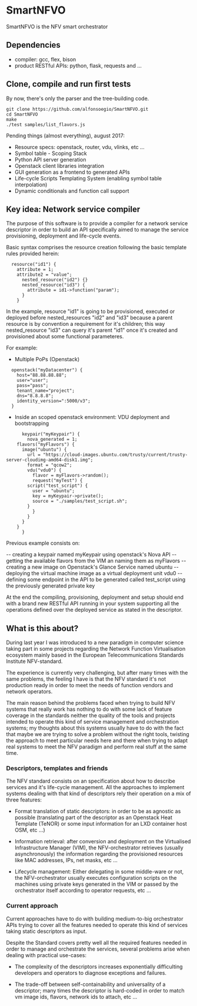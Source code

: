# SmartNFVO

SmartNFVO is the NFV smart orchestrator


## Dependencies

- compiler: gcc, flex, bison
- product RESTful APIs: python, flask, requests and ...

## Clone, compile and run first tests

By now, there's only the parser and the tree-building code.

```
git clone https://github.com/alfonsoegio/SmartNFVO.git
cd SmartNFVO
make
./test samples/list_flavors.js
```

Pending things (almost everything), august 2017:

- Resource specs: openstack, router, vdu, vlinks, etc ...
- Symbol table - Scoping Stack
- Python API server generation
- Openstack client libraries integration
- GUI generation as a frontend to generated APIs
- Life-cycle Scripts Templating System (enabling symbol table interpolation)
- Dynamic conditionals and function call support

## Key idea: Network service compiler

The purpose of this software is to provide
a compiler for a network service descriptor
in order to build an API specifically aimed
to manage the service provisioning, deployment and
life-cycle events.

Basic syntax comprises the resource creation following
the basic template rules provided herein:

```
  resource("id1") {
    attribute = 1;
    attribute2 = "value";
      nested_resource("id2") {}
      nested_resource("id3") {
        attribute = id1->function("param");
      }
    }
```

In the example, resource "id1" is going to be provisioned,
executed or deployed
before nested_resources "id2" and "id3" because a parent
resource is by convention a requirement for it's children;
this way nested_resource "id3" can query it's parent "id1"
once it's created and provisioned about some functional
parameteres.

For example:

- Multiple PoPs (Openstack)

```
  openstack("myDatacenter") {
    host="88.88.88.88";
    user="user";
    pass="pass";
    tenant_name="project";
    dns="8.8.8.8";
    identity_version=":5000/v3";
  }
```

- Inside an scoped openstack environment: VDU deployment
and bootstrapping

```
      keypair("myKeypair") {
        nova_generated = 1;
	flavors("myFlavors") {
	  image("ubuntu") {
	    url = "https://cloud-images.ubuntu.com/trusty/current/trusty-server-cloudimg-amd64-disk1.img";
	    format = "qcow2";
	    vdu("vdu0") {
	      flavor = myFlavors->random();
	      request("myTest") {
		script("test_script") {
		  user = "ubuntu";
		  key = myKeypair->private();
		  source = "./samples/test_script.sh";
		}
	      }
	    }
	  }
	}
      }

```

Previous example consists on:

-- creating a keypair named myKeypair using openstack's Nova API
-- getting the available flavors from the VIM an naming them as myFlavors
-- creating a new image on Openstack's Glance Service named ubuntu
-- deploying the virtual machine image as a virtual deployment unit vdu0
-- defining some endpoint in the API to be generated called test_script
using the previously generated private key

At the end the compiling, provisioning, deployment and setup
should end with a brand new RESTful API running in your system
supporting all the operations defined over the deployed service
as stated in the descriptor.

## What is this about?

During last year I was introduced to a new
paradigm in computer science taking part
in some projects regarding the Network Function
Virtualisation ecosystem mainly based in the
European Telecommunications Standards Institute NFV-standard.

The experience is currently very challenging, but
after many times with the same problems, the feeling
I have is that the NFV standard it's not production
ready in order to meet the needs of function vendors
and network operators.

The main reason behind the problems faced when
trying to build NFV systems that really work has nothing
to do with some lack of feature coverage in the standards
neither
the quality of the tools and projects intended to operate
this kind of service management and orchestration systems;
my thoughts about this systems usually have to do with the fact
that maybe we are trying to solve a problem
without the right tools, twisting the approach to meet particular
needs here and there when trying to adapt real systems
to meet the NFV paradigm and perform real stuff at the same time.

### Descriptors, templates and friends

The NFV standard consists on an specification
about how to describe services and it's life-cycle
management. All the approaches to implement systems
dealing with that kind of descriptors rely their
operation on a mix of three features:

- Format translation of static descriptors:
in order to be as agnostic as possible
(translating part of the descriptor as an Openstack
Heat Template (TeNOR) or some input information
for an LXD container host OSM, etc ...)

- Information retrieval:
after conversion and deployment on the Virtualised
Infrastructure Manager (VIM), the NFV-orchestrator
retrieves (usually asynchronously) the information
regarding the provisioned resources like MAC addresses,
IPs, net masks, etc ...

- Lifecycle management:
Either delegating in some middle-ware or not, the NFV-orchestrator
usually executes configuration scripts on the machines using
private keys generated in the VIM or passed by the orchestrator
itself according to operator requests, etc ...

### Current approach

Current approaches have to do with building medium-to-big orchestrator
APIs trying to cover all the features needed to operate this
kind of services taking static descriptors as input.

Despite the Standard covers pretty well all the required
features needed in order to manage and orchestrate the
services, several problems arise when dealing with practical
use-cases:

- The complexity of the descriptors increases exponentially
difficulting developers and operators to diagnose exceptions
and failures.

- The trade-off between self-containability and universality
of a descriptor; many times the descriptor is hard-coded in order
to match vm image ids, flavors, network ids to attach, etc ...
